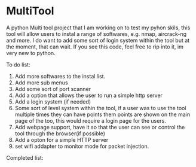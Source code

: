 # MultiTool
A python Multi tool project that I am working on to test my pyhon skils, this tool will allow users to instal a range of softwares, e.g. nmap, aircrack-ng and more. I do want to add some sort of login system within the tool but at the moment, that can wait. If you see this code, feel free to rip into it, im very new to python. 


To do list: 
1. Add more softwares to the instal list. 
2. Add more sub menus 
3. Add some sort of port scanner
4. Add a option that allows the user to run a simple http server 
5. Add a login system (if needed)
6. Some sort of level system within the tool, if a user was to use the tool multiple times they can have points them points are shown on the main page of the too, this would require a login page for the users.
7. Add webpage support, have it so that the user can see or control the tool through the browser(if possible) 
8. Add a opton for a simple HTTP server 
9. set wifi addapter to monitor mode for packet injection.

Completed list: 
